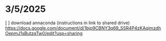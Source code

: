 # 3/5/2025
[ ] download annaconda (instructions in link to shared drive) https://docs.google.com/document/d/1bjp9CBNY3q69_SSR4P4zKAqimzdhOepmJ1sButzqTw0/edit?usp=sharing